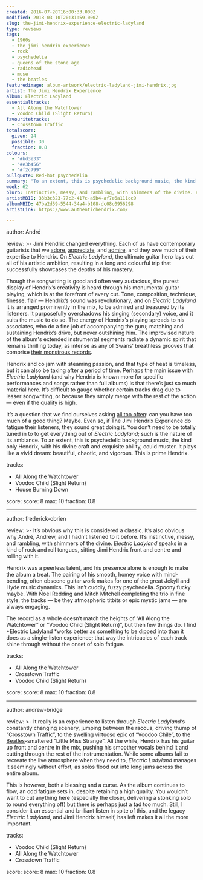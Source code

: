 ```yaml
---
created: 2016-07-20T16:00:33.000Z
modified: 2018-03-10T20:31:59.000Z
slug: the-jimi-hendrix-experience-electric-ladyland
type: reviews
tags:
  - 1960s
  - the jimi hendrix experience
  - rock
  - psychedelia
  - queens of the stone age
  - radiohead
  - muse
  - the beatles
featuredimage: album-artwork/electric-ladyland-jimi-hendrix.jpg
artist: The Jimi Hendrix Experience
album: Electric Ladyland
essentialtracks:
  - All Along the Watchtower
  - Voodoo Child (Slight Return)
favouritetracks:
  - Crosstown Traffic
totalscore:
  given: 24
  possible: 30
  fraction: 0.8
colours:
  - "#bd3e33"
  - "#e3b456"
  - "#f2c799"
pullquote: Red-hot psychedelia
summary: "To an extent, this is psychedelic background music, the kind only Hendrix, with his divine craft and exquisite ability, could muster. It plays like a vivid dream: beautiful, chaotic, and vigorous. This is prime Hendrix."
week: 62
blurb: Instinctive, messy, and rambling, with shimmers of the divine. Electric Ladyland speaks in a kind of rock and roll tongues, with Jimi Hendrix front and centre.
artistMBID: 33b3c323-77c2-417c-a5b4-af7e6a111cc9
albumMBID: 47ba2d59-5544-34a4-b108-dc08c0956298
artistLink: https://www.authentichendrix.com/

---
```


author: André

review: >-
  Jimi Hendrix changed everything. Each of us have contemporary guitarists that we [adore](/reviews/queens-of-the-stone-age-like-clockwork/), [appreciate](/reviews/radiohead-ok-computer/), and [admire](/reviews/muse-origin-of-symmetry/), and they owe much of their expertise to Hendrix. On *Electric Ladyland*, the ultimate guitar hero lays out all of his artistic ambition, resulting in a long and colourful trip that successfully showcases the depths of his mastery. 
  
  Though the songwriting is good and often very audacious, the purest display of Hendrix’s creativity is heard through his monumental guitar playing, which is at the forefront of every cut. Tone, composition, technique, finesse, flair — Hendrix’s sound was revolutionary, and on *Electric Ladyland* it is arranged prominently in the mix, to be admired and treasured by its listeners. It purposefully overshadows his singing (secondary) voice, and it suits the music to do so. The energy of Hendrix’s playing spreads to his associates, who do a fine job of accompanying the guru; matching and sustaining Hendrix’s drive, but never outshining him. The improvised nature of the album's extended instrumental segments radiate a dynamic spirit that remains thrilling today, as intense as any of Swans’ breathless grooves that comprise [their monstrous records](/reviews/swans-the-glowing-man/). 
  
  Hendrix and co jam with steaming passion, and that type of heat is timeless, but it can also be taxing after a period of time. Perhaps the main issue with *Electric Ladyland* (and why Hendrix is known more for specific performances and songs rather than full albums) is that there’s just so much material here. It’s difficult to gauge whether certain tracks drag due to lesser songwriting, or because they simply merge with the rest of the action — even if the quality is high. 
  
  It’s a question that we find ourselves asking [all too often](/reviews/the-avalanches-wildflower/): can you have too much of a good thing? Maybe. Even so, if The Jimi Hendrix Experience do fatigue their listeners, they sound great doing it. You don’t need to be totally tuned in to to get everything out of *Electric Ladyland*; such is the nature of its ambiance. To an extent, this is psychedelic background music, the kind only Hendrix, with his divine craft and exquisite ability, could muster. It plays like a vivid dream: beautiful, chaotic, and vigorous. This is prime Hendrix.

tracks:
  - All Along the Watchtower
  - ­Voodoo Child (Slight Return)
  - ­House Burning Down

score:
  score: 8
  max: 10
  fraction: 0.8

---
author: frederick-obrien

review: >-
  It’s obvious why this is considered a classic. It’s also obvious why André, Andrew, and I hadn’t listened to it before. It’s instinctive, messy, and rambling, with shimmers of the divine. *Electric Ladyland* speaks in a kind of rock and roll tongues, sitting Jimi Hendrix front and centre and rolling with it. 
  
  Hendrix was a peerless talent, and his presence alone is enough to make the album a treat. The pairing of his smooth, homey voice with mind-bending, often obscene guitar work makes for one of the great Jekyll and Hyde music dynamics. This isn’t cuddly, fuzzy psychedelia. Spoony fucky maybe. With Noel Redding and Mitch Mitchell completing the trio in fine style, the tracks — be they atmospheric titbits or epic mystic jams — are always engaging. 
  
  The record as a whole doesn’t match the heights of “All Along the Watchtower” or “Voodoo Child (Slight Return)”, but then few things do. I find *Electric Ladyland *works better as something to be dipped into than it does as a single-listen experience; that way the intricacies of each track shine through without the onset of solo fatigue.

tracks:
  - All Along the Watchtower
  - ­Crosstown Traffic
  - ­Voodoo Child (Slight Return)

score:
  score: 8
  max: 10
  fraction: 0.8

---
author: andrew-bridge

review: >-
  It really is an experience to listen through *Electric Ladyland*‘s constantly changing scenery, jumping between the racous, driving thump of “Crosstown Traffic”, to the swelling virtuoso epic of “Voodoo Chile”, to the [Beatles](/reviews/the-beatles-abbey-road/)-smattered “Little Miss Strange”. All the while, Hendrix has his guitar up front and centre in the mix, pushing his smoother vocals behind it and cutting through the rest of the instrumentation. While some albums fail to recreate the live atmosphere when they need to, *Electric Ladyland* manages it seemingly without effort, as solos flood out into long jams across the entire album. 
  
  This is however, both a blessing and a curse. As the album continues to flow, an odd fatigue sets in, despite retaining a high quality. You wouldn’t want to cut anything here (especially the closer, delivering a stonking solo to round everything off) but there is perhaps just a tad too much. Still, I consider it an essential and brilliant listen in spite of this, and the legacy *Electric Ladyland*, and Jimi Hendrix himself, has left makes it all the more important.

tracks:
  - Voodoo Child (Slight Return)
  - ­All Along the Watchtower
  - ­Crosstown Traffic

score:
  score: 8
  max: 10
  fraction: 0.8
